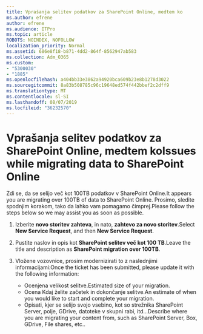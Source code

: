```yaml
---
title: Vprašanja selitev podatkov za SharePoint Online, medtem ko
ms.author: efrene
author: efrene
ms.audience: ITPro
ms.topic: article
ROBOTS: NOINDEX, NOFOLLOW
localization_priority: Normal
ms.assetid: 686e8f18-b871-4dd2-864f-8562947ab583
ms.collection: Adm_O365
ms.custom:
- "5300030"
- "1885"
ms.openlocfilehash: a404bb33e3862a94920bca609b23e8b1278d3022
ms.sourcegitcommit: 8a83b508785c96c19648ed574f442bbef2c2dff9
ms.translationtype: MT
ms.contentlocale: sl-SI
ms.lasthandoff: 08/07/2019
ms.locfileid: "36232570"
---
```

# <a name="issues-while-migrating-data-to-sharepoint-online"></a><span data-ttu-id="d77e2-102">Vprašanja selitev podatkov za SharePoint Online, medtem ko</span><span class="sxs-lookup"><span data-stu-id="d77e2-102">Issues while migrating data to SharePoint Online</span></span>

<span data-ttu-id="d77e2-103">Zdi se, da se selijo več kot 100TB podatkov v SharePoint Online.</span><span class="sxs-lookup"><span data-stu-id="d77e2-103">It appears you are migrating over 100TB of data to SharePoint Online.</span></span> <span data-ttu-id="d77e2-104">Prosimo, sledite spodnjim korakom, tako da lahko vam pomagamo čimprej.</span><span class="sxs-lookup"><span data-stu-id="d77e2-104">Please follow the steps below so we may assist you as soon as possible.</span></span> 

1. <span data-ttu-id="d77e2-105">Izberite **novo storitev zahteva**, in nato, **zahtevo za novo storitev**.</span><span class="sxs-lookup"><span data-stu-id="d77e2-105">Select **New Service Request**, and then **New Service Request**.</span></span> 
2. <span data-ttu-id="d77e2-106">Pustite naslov in opis kot **SharePoint selitev več kot 100 TB**.</span><span class="sxs-lookup"><span data-stu-id="d77e2-106">Leave the title and description as **SharePoint migration over 100TB**.</span></span>
3. <span data-ttu-id="d77e2-107">Vložene vozovnice, prosim modernizirati to z naslednjimi informacijami:</span><span class="sxs-lookup"><span data-stu-id="d77e2-107">Once the ticket has been submitted, please update it with the following information:</span></span> 

    - <span data-ttu-id="d77e2-108">Ocenjena velikost selitve.</span><span class="sxs-lookup"><span data-stu-id="d77e2-108">Estimated size of your migration.</span></span>
    - <span data-ttu-id="d77e2-109">Ocena Kdaj želite začetek in dokončanje selitve.</span><span class="sxs-lookup"><span data-stu-id="d77e2-109">An estimate of when you would like to start and complete your migration.</span></span>
    - <span data-ttu-id="d77e2-110">Opisati, kjer se selijo svojo vsebino, kot so strežnika SharePoint Server, polje, GDrive, datoteke v skupni rabi, itd...</span><span class="sxs-lookup"><span data-stu-id="d77e2-110">Describe where you are migrating your content from, such as SharePoint Server, Box, GDrive, File shares, etc..</span></span>


  

